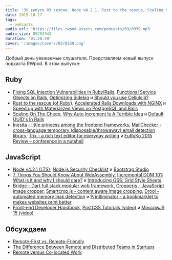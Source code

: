 ```yaml
---
title: '39 выпуск 03 сезона. Node v4.2.1, Rust to the rescue, Scaling On The Cheap, Bootstrap Studio, Cropperjs, Printliminator и прочее'
date: 2015-10-27
tags:
  - podcasts
audio_url: 'https://files.rwpod-assets.com/podcasts/03/0339.mp3'
audio_size: 85202943
duration: '01:28:39'
cover: '/images/covers/03/0339.png'
---
```


Добрый день уважаемые слушатели. Представляем новый выпуск подкаста RWpod. В этом выпуске:

## Ruby

- [Fixing SQL Injection Vulnerabilities in Ruby/Rails](http://gavinmiller.io/2015/fixing-sql-injection-vulnerabilities/), [Functional Service Objects on Rails](http://firedev.com/posts/2015/functional-service-objects-on-rails/), [Optimizing Sidekiq](http://www.mikeperham.com/2015/10/14/optimizing-sidekiq/) и [Should you use Celluloid?](http://www.mikeperham.com/2015/10/14/should-you-use-celluloid/)
- [Rust to the rescue (of Ruby)](https://medium.com/@fbzga/rust-to-the-rescue-of-ruby-2067f5e1dc25), [Accelerated Rails Downloads with NGINX](https://mattbrictson.com/accelerated-rails-downloads) и [Speed up with Materialized Views on PostgreSQL and Rails](http://www.sitepoint.com/speed-up-with-materialized-views-on-postgresql-and-rails/)
- [Scaling On The Cheap](https://medium.com/@ayasin/scaling-on-the-cheap-933e46944886#.ffxya39wa), [Why Auto Increment Is A Terrible Idea](https://www.clever-cloud.com/blog/engineering/2015/05/20/Why-Auto-Increment-Is-A-Terrible-Idea/) и [Default UUID's In Rails](http://blog.mccartie.com/2015/10/20/default-uuid's-in-rails.html)
- [Inesita - little princess among the frontend frameworks](https://inesita-rb.github.io/), [MailChecker - cross-language temporary (disposable/throwaway) email detection library](https://github.com/FGRibreau/mailchecker), [Trix - a rich text editor for everyday writing](http://trix-editor.org/) и [EuRuKo 2015 Review – conference in a nutshell](http://dev.mensfeld.pl/2015/10/euruko-2015-review-conference-in-a-nutshell/)

## JavaScript

- [Node v4.2.1 (LTS)](https://nodejs.org/en/blog/release/v4.2.1/), [Node.js Security Checklist](https://blog.risingstack.com/node-js-security-checklist/) и [Bootstrap Studio](http://bootstrapstudio.io/)
- [7 Things You Should Know About WebAssembly](https://auth0.com/blog/2015/10/14/7-things-you-should-know-about-web-assembly/), [Incremental DOM 101: What is it and why I should care?](https://auth0.com/blog/2015/10/23/incremental-dom/) и [Introducing GSS: Grid Style Sheets](http://www.sitepoint.com/introducing-gss-grid-style-sheets/)
- [Bridge - Dart full stack modular web framework](http://dart-bridge.io/), [Cropperjs - JavaScript image cropper](http://fengyuanchen.github.io/cropperjs/), [Smartcrop.js - content aware image cropping](https://github.com/jwagner/smartcrop.js), [Drool - automated memory leak detection](https://github.com/samccone/drool) и [Printliminator - a bookmarklet to makes websites print better](https://css-tricks.github.io/The-Printliminator/)
- [Front-end Developer Handbook](http://www.frontendhandbook.com/), [PostCSS Tutorials (video)](https://www.youtube.com/playlist?list=PLLnpHn493BHFvjZzyYrQP0RTsG-Al7j9m) и [MoscowJS 15 (video)](https://www.youtube.com/playlist?list=PL95OM-7UObpGuBTS9k8ssHJlAoMxBah9j)

## Обсуждаем

- [Remote-First vs. Remote-Friendly](http://zachholman.com/posts/remote-first/)
- [The Difference Between Remote and Distributed Teams in Startups](https://www.blossom.co/blog/remote-versus-distributed-teams)
- [Remote versus Co-located Work](http://martinfowler.com/articles/remote-or-co-located.html)
